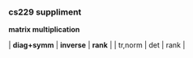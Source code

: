 ### cs229 suppliment

**matrix multiplication**

| **diag+symm** | **inverse** | **rank** |
| tr,norm       | det         | rank     |
